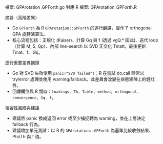 檔案: GPArotation_GPForth.go
對應 R 檔案: GPArotation_GPForth.R

摘要（高階差異）

- Go `GPForth` 為 R `GPArotation::GPForth` 的逐行翻譯，實作了 orthogonal GPA 旋轉演算法。
- 核心流程包括：正規化 (Kaiser)、計算 Gq 與 f (透過 vgQ.* 函式)、迭代 loop（計算 M, S, Gp）、內部 line-search 以 SVD 正交化 Tmatt，最後更新 Tmat、f、Gq。

逐行重要差異摘錄

- Go 對 SVD 失敗使用 `panic("SVD failed")`；R 在嘗試 do.call 時常以 try/error 處理並使用 warning/fallback。此差異會改變在病態矩陣上的健壯性。
- 回傳欄位與 R 類似：`loadings, Th, Table, method, orthogonal, convergence, Gq, f`。

相容性風險與建議

- 建議將 panic 換成返回 error 或至少捕捉轉為 warning，並在上層決定 fallback 行為。
- 建議增加單元測試：以 R 的 `GPArotation::GPForth` 為基準比較收斂結果、Phi/Th 與 f 值。
